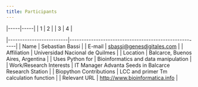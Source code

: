 ```yaml
---
title: Participants
---
```


|-----|-----|
| 1   | 2   |
| 3   | 4   |

|-------------------------|-------------------------------------------------------|
| Name                    | Sebastian Bassi                                       |
| E-mail                  | sbassi@genesdigitales.com                             |
| Affiliation             | Universidad Nacional de Quilmes                       |
| Location                | Balcarce, Buenos Aires, Argentina                     |
| Uses Python for         | Bioinformatics and data manipulation                  |
| Work/Research Interests | IT Manager Advanta Seeds in Balcarce Research Station |
| Biopython Contributions | LCC and primer Tm calculation function                |
| Relevant URL            | <http://www.bioinformatica.info>                      |


